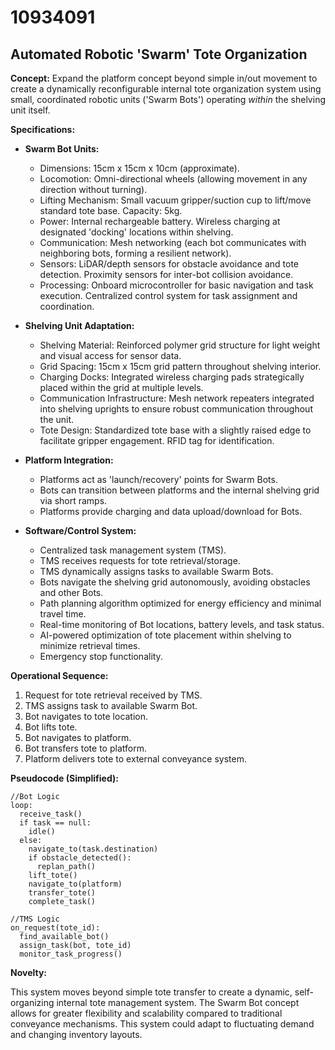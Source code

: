 # 10934091

## Automated Robotic 'Swarm' Tote Organization

**Concept:** Expand the platform concept beyond simple in/out movement to create a dynamically reconfigurable internal tote organization system using small, coordinated robotic units ('Swarm Bots') operating *within* the shelving unit itself.

**Specifications:**

*   **Swarm Bot Units:**
    *   Dimensions: 15cm x 15cm x 10cm (approximate).
    *   Locomotion: Omni-directional wheels (allowing movement in any direction without turning).
    *   Lifting Mechanism: Small vacuum gripper/suction cup to lift/move standard tote base. Capacity: 5kg.
    *   Power: Internal rechargeable battery. Wireless charging at designated 'docking' locations within shelving.
    *   Communication: Mesh networking (each bot communicates with neighboring bots, forming a resilient network).
    *   Sensors: LiDAR/depth sensors for obstacle avoidance and tote detection.  Proximity sensors for inter-bot collision avoidance.
    *   Processing: Onboard microcontroller for basic navigation and task execution. Centralized control system for task assignment and coordination.

*   **Shelving Unit Adaptation:**
    *   Shelving Material:  Reinforced polymer grid structure for light weight and visual access for sensor data.
    *   Grid Spacing: 15cm x 15cm grid pattern throughout shelving interior.
    *   Charging Docks: Integrated wireless charging pads strategically placed within the grid at multiple levels.
    *   Communication Infrastructure:  Mesh network repeaters integrated into shelving uprights to ensure robust communication throughout the unit.
    *   Tote Design: Standardized tote base with a slightly raised edge to facilitate gripper engagement.  RFID tag for identification.

*   **Platform Integration:**
    *   Platforms act as 'launch/recovery' points for Swarm Bots.
    *   Bots can transition between platforms and the internal shelving grid via short ramps.
    *   Platforms provide charging and data upload/download for Bots.

*   **Software/Control System:**
    *   Centralized task management system (TMS).
    *   TMS receives requests for tote retrieval/storage.
    *   TMS dynamically assigns tasks to available Swarm Bots.
    *   Bots navigate the shelving grid autonomously, avoiding obstacles and other Bots.
    *   Path planning algorithm optimized for energy efficiency and minimal travel time.
    *   Real-time monitoring of Bot locations, battery levels, and task status.
    *   AI-powered optimization of tote placement within shelving to minimize retrieval times.
    *   Emergency stop functionality.

**Operational Sequence:**

1.  Request for tote retrieval received by TMS.
2.  TMS assigns task to available Swarm Bot.
3.  Bot navigates to tote location.
4.  Bot lifts tote.
5.  Bot navigates to platform.
6.  Bot transfers tote to platform.
7.  Platform delivers tote to external conveyance system.

**Pseudocode (Simplified):**

```
//Bot Logic
loop:
  receive_task()
  if task == null:
    idle()
  else:
    navigate_to(task.destination)
    if obstacle_detected():
      replan_path()
    lift_tote()
    navigate_to(platform)
    transfer_tote()
    complete_task()
```

```
//TMS Logic
on_request(tote_id):
  find_available_bot()
  assign_task(bot, tote_id)
  monitor_task_progress()
```

**Novelty:**

This system moves beyond simple tote transfer to create a dynamic, self-organizing internal tote management system. The Swarm Bot concept allows for greater flexibility and scalability compared to traditional conveyance mechanisms. This system could adapt to fluctuating demand and changing inventory layouts.
